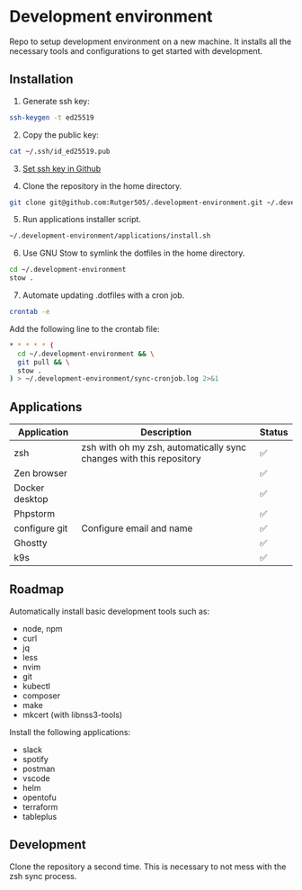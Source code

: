 # Development environment

Repo to setup development environment on a new machine. It installs all the necessary tools and configurations to get
started with development.

## Installation

1. Generate ssh key:
```bash
ssh-keygen -t ed25519
```

2. Copy the public key:
```bash
cat ~/.ssh/id_ed25519.pub
```

3. [Set ssh key in Github](https://github.com/settings/ssh/new)

4. Clone the repository in the home directory.

```bash
git clone git@github.com:Rutger505/.development-environment.git ~/.development-environment
```

5. Run applications installer script.

```bash
~/.development-environment/applications/install.sh
```
6. Use GNU Stow to symlink the dotfiles in the home directory.

```bash
cd ~/.development-environment
stow .
```
7. Automate updating .dotfiles with a cron job.

```bash
crontab -e
```
Add the following line to the crontab file:
```bash
* * * * * (
  cd ~/.development-environment && \
  git pull && \
  stow .
) > ~/.development-environment/sync-cronjob.log 2>&1
```


## Applications

| Application    | Description                                                         | Status |
|----------------|---------------------------------------------------------------------|--------|
| zsh            | zsh with oh my zsh, automatically sync changes with this repository | ✅      |
| Zen browser    |                                                                     | ✅      |
| Docker desktop |                                                                     | ✅      |
| Phpstorm       |                                                                     | ✅      |
| configure git  | Configure email and name                                            | ✅      |
| Ghostty        |                                                                     | ✅      |
| k9s            |                                                                     | ✅      |


## Roadmap

Automatically install basic development tools such as:

- node, npm
- curl
- jq
- less
- nvim
- git
- kubectl
- composer
- make
- mkcert (with libnss3-tools)

Install the following applications:
- slack
- spotify
- postman
- vscode
- helm
- opentofu
- terraform
- tableplus


## Development

Clone the repository a second time. This is necessary to not mess with the zsh sync process.

